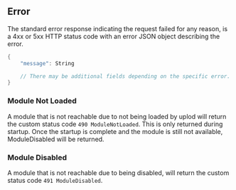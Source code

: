 ## Error

The standard error response indicating the request failed for any reason, is a
4xx or 5xx HTTP status code with an error JSON object describing the error.

```go
{
    "message": String

    // There may be additional fields depending on the specific error.
}
```

### Module Not Loaded

A module that is not reachable due to not being loaded by uplod will return
the custom status code `490 ModuleNotLoaded`. This is only returned during
startup. Once the startup is complete and the module is still not available,
ModuleDisabled will be returned.

### Module Disabled

A module that is not reachable due to being disabled, will return the custom
status code `491 ModuleDisabled`.